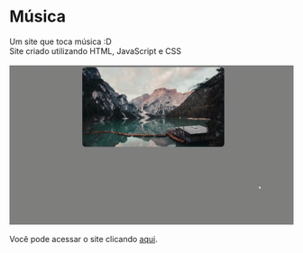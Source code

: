 # Música
Um site que toca música :D
<br>
Site criado utilizando HTML, JavaScript e CSS
<br>
<br>
<img width="640" src="/github/preview.gif">
<br>

Você pode acessar o site clicando <a href="https://matue-maquina-do-tempo.netlify.app/">aqui</a>.
